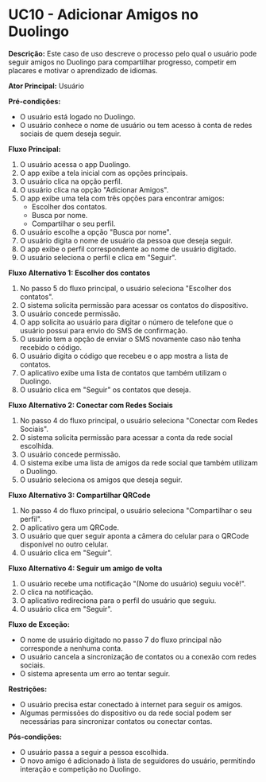 # UC10 - Adicionar Amigos no Duolingo

**Descrição:** Este caso de uso descreve o processo pelo qual o usuário pode seguir amigos no Duolingo para compartilhar progresso, competir em placares e motivar o aprendizado de idiomas.

**Ator Principal:** Usuário

**Pré-condições:**

- O usuário está logado no Duolingo.
- O usuário conhece o nome de usuário ou tem acesso à conta de redes sociais de quem deseja seguir.

**Fluxo Principal:**

1. O usuário acessa o app Duolingo.
2. O app exibe a tela inicial com as opções principais.
3. O usuário clica na opção perfil.
4. O usuário clica na opção "Adicionar Amigos".
5. O app exibe uma tela com três opções para encontrar amigos:
    - Escolher dos contatos.
    - Busca por nome.
    - Compartilhar o seu perfil.
6. O usuário escolhe a opção "Busca por nome".
7. O usuário digita o nome de usuário da pessoa que deseja seguir.
8. O app exibe o perfil correspondente ao nome de usuário digitado.
9. O usuário seleciona o perfil e clica em "Seguir".

**Fluxo Alternativo 1: Escolher dos contatos**

1. No passo 5 do fluxo principal, o usuário seleciona "Escolher dos contatos".
2. O sistema solicita permissão para acessar os contatos do dispositivo.
3. O usuário concede permissão.
4. O app solicita ao usuário para digitar o número de telefone que o usuário possui para envio do SMS de confirmação.
5. O usuário tem a opção de enviar o SMS novamente caso não tenha recebido o código.
6. O usuário digita o código que recebeu e o app mostra a lista de contatos.
7. O aplicativo exibe uma lista de contatos que também utilizam o Duolingo.
8. O usuário clica em "Seguir" os contatos que deseja.

**Fluxo Alternativo 2: Conectar com Redes Sociais**

1. No passo 4 do fluxo principal, o usuário seleciona "Conectar com Redes Sociais".
2. O sistema solicita permissão para acessar a conta da rede social escolhida.
3. O usuário concede permissão.
4. O sistema exibe uma lista de amigos da rede social que também utilizam o Duolingo.
5. O usuário seleciona os amigos que deseja seguir.

**Fluxo Alternativo 3: Compartilhar QRCode**

1. No passo 4 do fluxo principal, o usuário seleciona "Compartilhar o seu perfil".
2. O aplicativo gera um QRCode.
3. O usuário que quer seguir aponta a câmera do celular para o QRCode disponível no outro celular.
4. O usuário clica em "Seguir".

**Fluxo Alternativo 4: Seguir um amigo de volta**

1. O usuário recebe uma notificação "(Nome do usuário) seguiu você!".
2. O clica na notificação.
3. O aplicativo redireciona para o perfil do usuário que seguiu.
4. O usuário clica em "Seguir".

**Fluxo de Exceção:**

- O nome de usuário digitado no passo 7 do fluxo principal não corresponde a nenhuma conta.
- O usuário cancela a sincronização de contatos ou a conexão com redes sociais.
- O sistema apresenta um erro ao tentar seguir.

**Restrições:**

- O usuário precisa estar conectado à internet para seguir os amigos.
- Algumas permissões do dispositivo ou da rede social podem ser necessárias para sincronizar contatos ou conectar contas.

**Pós-condições:**

- O usuário passa a seguir a pessoa escolhida.
- O novo amigo é adicionado à lista de seguidores do usuário, permitindo interação e competição no Duolingo.
